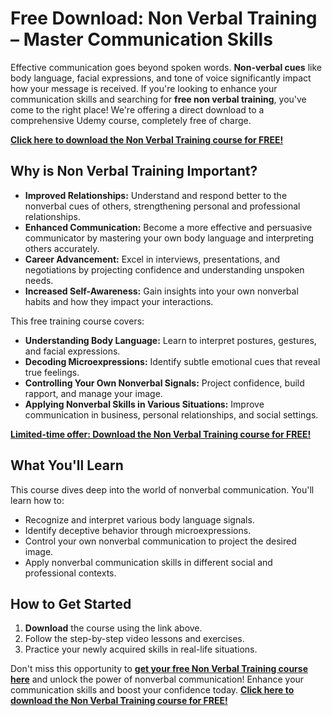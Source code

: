 # Free Download: Non Verbal Training – Master Communication Skills

Effective communication goes beyond spoken words. **Non-verbal cues** like body language, facial expressions, and tone of voice significantly impact how your message is received. If you're looking to enhance your communication skills and searching for **free non verbal training**, you've come to the right place! We're offering a direct download to a comprehensive Udemy course, completely free of charge.

[**Click here to download the Non Verbal Training course for FREE!**](https://udemywork.com/non-verbal-training)

## Why is Non Verbal Training Important?

*   **Improved Relationships:** Understand and respond better to the nonverbal cues of others, strengthening personal and professional relationships.
*   **Enhanced Communication:** Become a more effective and persuasive communicator by mastering your own body language and interpreting others accurately.
*   **Career Advancement:** Excel in interviews, presentations, and negotiations by projecting confidence and understanding unspoken needs.
*   **Increased Self-Awareness:** Gain insights into your own nonverbal habits and how they impact your interactions.

This free training course covers:

*   **Understanding Body Language:** Learn to interpret postures, gestures, and facial expressions.
*   **Decoding Microexpressions:** Identify subtle emotional cues that reveal true feelings.
*   **Controlling Your Own Nonverbal Signals:** Project confidence, build rapport, and manage your image.
*   **Applying Nonverbal Skills in Various Situations:** Improve communication in business, personal relationships, and social settings.

[**Limited-time offer: Download the Non Verbal Training course for FREE!**](https://udemywork.com/non-verbal-training)

## What You'll Learn

This course dives deep into the world of nonverbal communication. You'll learn how to:

*   Recognize and interpret various body language signals.
*   Identify deceptive behavior through microexpressions.
*   Control your own nonverbal communication to project the desired image.
*   Apply nonverbal communication skills in different social and professional contexts.

## How to Get Started

1.  **Download** the course using the link above.
2.  Follow the step-by-step video lessons and exercises.
3.  Practice your newly acquired skills in real-life situations.

Don't miss this opportunity to **[get your free Non Verbal Training course here](https://udemywork.com/non-verbal-training)** and unlock the power of nonverbal communication! Enhance your communication skills and boost your confidence today. [**Click here to download the Non Verbal Training course for FREE!**](https://udemywork.com/non-verbal-training)
